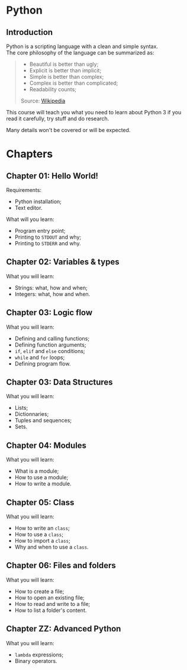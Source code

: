 Python
======

## Introduction

Python is a scripting language with a clean and simple syntax.  
The core philosophy of the language can be summarized as:
> * Beautiful is better than ugly;
> * Explicit is better than implicit;
> * Simple is better than complex;
> * Complex is better than complicated;
> * Readability counts;
> 
> Source: [Wikipedia](https://en.wikipedia.org/wiki/Python_(programming_language))

This course will teach you what you need to learn about Python 3 if you read it carefully, try stuff and do research.

Many details won't be covered or will be expected.

Chapters
========
## Chapter 01: Hello World!

Requirements:

* Python installation;
* Text editor.

What will you learn:

* Program entry point;
* Printing to `STDOUT` and why;
* Printing to `STDERR` and why.

## Chapter 02: Variables & types

What you will learn:

* Strings: what, how and when;
* Integers: what, how and when.

## Chapter 03: Logic flow

What you will learn:

* Defining and calling functions;
* Defining function arguments;
* `if`, `elif` and `else` conditions;
* `while` and `for` loops;
* Defining program flow.

## Chapter 03: Data Structures

What you will learn:

* Lists;
* Dictionnaries;
* Tuples and sequences;
* Sets.

## Chapter 04: Modules

What you will learn:

* What is a module;
* How to use a module;
* How to write a module.

## Chapter 05: Class

What you will learn:

* How to write an `class`;
* How to use a `class`;
* How to import a `class`;
* Why and when to use a `class`.

## Chapter 06: Files and folders

What you will learn:

* How to create a file;
* How to open an existing file;
* How to read and write to a file;
* How to list a folder's content.

## Chapter ZZ: Advanced Python

What you will learn:

* `lambda` expressions;
* Binary operators.
